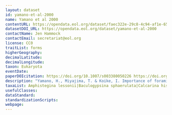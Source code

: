 ```yaml
---
layout: dataset
id: yamano-et-al-2000
name: Yamano et al 2000
contentURL: https://opendata.eol.org/dataset/faec322e-29c8-4c94-af1e-655c93e03d20/resource/d007a66e-f889-4213-bfe2-3ec90898affb/download/archive.zip
datasetDOI_URL: https://opendata.eol.org/dataset/yamano-et-al-2000
contactName: Jen Hammock
contactEmail: secretariat@eol.org
license: CC0
traitList: forms
higherGeography:
decimalLatitude:
decimalLongitude:
taxon: Eukaryota
eventDate:
paperDOIcitation: https://doi.org/10.1007/s003380050226	https://doi.org/10.1007/s003380050226
description: "Yamano, H., Miyajima, T. & Koike, I. Importance of foraminifera for the formation and maintenance of a coral sand cay: Green Island, Australia. Coral Reefs 19, 51,Aei58 (2000). https://doi.org/10.1007/s003380050226	https://doi.org/10.1007/s003380050226"
taxaList: Amphistegina lessonii|Baculogypsina sphaerulata|Calcarina hispida|Corallinaceae|Halimeda|Mollusca|Scleractinia
usefulClasses:
dataStandard:
standardizationScripts:
webpage:
---
```


